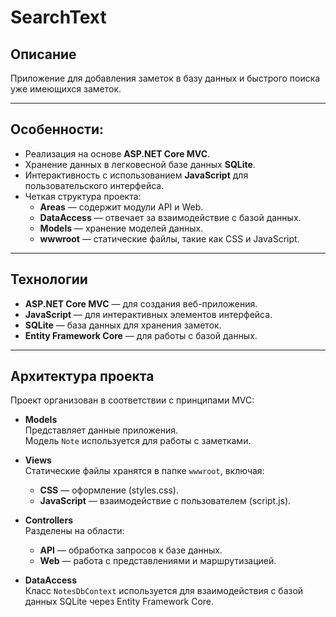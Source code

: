 # SearchText

## Описание
Приложение для добавления заметок в базу данных и быстрого поиска уже имеющихся заметок.

---

## Особенности:
- Реализация на основе **ASP.NET Core MVC**.
- Хранение данных в легковесной базе данных **SQLite**.
- Интерактивность с использованием **JavaScript** для пользовательского интерфейса.
- Четкая структура проекта:
  - **Areas** — содержит модули API и Web.
  - **DataAccess** — отвечает за взаимодействие с базой данных.
  - **Models** — хранение моделей данных.
  - **wwwroot** — статические файлы, такие как CSS и JavaScript.

---

## Технологии
- **ASP.NET Core MVC** — для создания веб-приложения.
- **JavaScript** — для интерактивных элементов интерфейса.
- **SQLite** — база данных для хранения заметок.
- **Entity Framework Core** — для работы с базой данных.

---

## Архитектура проекта
Проект организован в соответствии с принципами MVC:
- **Models**  
  Представляет данные приложения.  
  Модель `Note` используется для работы с заметками.

- **Views**  
  Статические файлы хранятся в папке `wwwroot`, включая:
  - **CSS** — оформление (styles.css).
  - **JavaScript** — взаимодействие с пользователем (script.js).

- **Controllers**  
  Разделены на области:
  - **API** — обработка запросов к базе данных.
  - **Web** — работа с представлениями и маршрутизацией.

- **DataAccess**  
  Класс `NotesDbContext` используется для взаимодействия с базой данных SQLite через Entity Framework Core.
